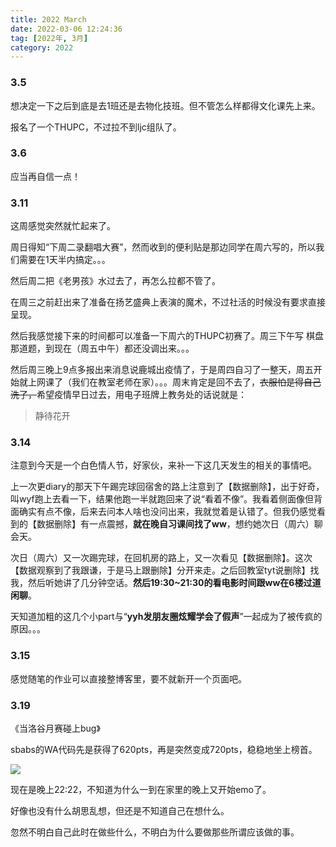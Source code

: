 ```yaml
---
title: 2022 March
date: 2022-03-06 12:24:36
tag: [2022年, 3月]
category: 2022
---
```


### 3.5

想决定一下之后到底是去1班还是去物化技班。但不管怎么样都得文化课先上来。

报名了一个THUPC，不过拉不到ljc组队了。

### 3.6

应当再自信一点！

### 3.11

这周感觉突然就忙起来了。

周日得知“下周二录翻唱大赛”，然而收到的便利贴是那边同学在周六写的，所以我们需要在1天半内搞定。。。

然后周二把《老男孩》水过去了，再怎么拉都不管了。

在周三之前赶出来了准备在扬艺盛典上表演的魔术，不过社活的时候没有要求直接呈现。

然后我感觉接下来的时间都可以准备一下周六的THUPC初赛了。周三下午写 棋盘 那道题，到现在（周五中午）都还没调出来。。。

然后周三晚上9点多报出来消息说鹿城出疫情了，于是周四自习了一整天，周五开始就上网课了（我们在教室老师在家）。。。周末肯定是回不去了，~~衣服怕是得自己洗了，~~希望疫情早日过去，用电子班牌上教务处的话说就是：

> 静待花开

### 3.14

注意到今天是一个白色情人节，好家伙，来补一下这几天发生的相关的事情吧。

上一次更diary的那天下午踢完球回宿舍的路上注意到了【数据删除】，出于好奇，叫wyf跑上去看一下，结果他跑一半就跑回来了说“看着不像”。我看着侧面像但背面确实有点不像，后来去问本人啥也没问出来，我就觉着是认错了。但我仍感觉看到的【数据删除】有一点震撼，**就在晚自习课间找了ww**，想约她次日（周六）聊会天。

次日（周六）又一次踢完球，在回机房的路上，又一次看见【数据删除】。这次【数据观察到了我跟谦，于是马上跟删除】分开来走。之后回教室tyt说删除】找我，然后听她讲了几分钟空话。**然后19:30~21:30的看电影时间跟ww在6楼过道闲聊**。

天知道加粗的这几个小part与“**yyh发朋友圈炫耀学会了假声**”一起成为了被传疯的原因。。。

### 3.15

感觉随笔的作业可以直接整博客里，要不就新开一个页面吧。

### 3.19

《当洛谷月赛碰上bug》

sbabs的WA代码先是获得了620pts，再是突然变成720pts，稳稳地坐上榜首。

![](/medias/image/abs.png)

现在是晚上22:22，不知道为什么一到在家里的晚上又开始emo了。

好像也没有什么胡思乱想，但还是不知道自己在想什么。

忽然不明白自己此时在做些什么，不明白为什么要做那些所谓应该做的事。